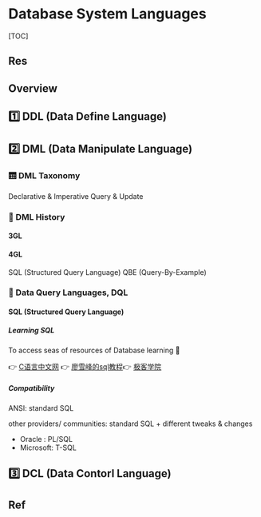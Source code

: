 # Database System Languages

[TOC]



## Res


## Overview


## 1️⃣ DDL (Data Define Language)



## 2️⃣ DML (Data Manipulate Language)
### 🛗 DML Taxonomy
Declarative & Imperative
Query & Update


### 📜 DML History
#### 3GL

#### 4GL
SQL (Structured Query Language)
QBE (Query-By-Example)


### 🤮 Data Query Languages, DQL

#### SQL (Structured Query Language)
##### Learning SQL
To access seas of resources of Database learning 🤤 

👉 [C语言中文网](http://c.biancheng.net/mysql/10/)
​👉 [廖雪峰的sql教程](https://www.liaoxuefeng.com/wiki/1177760294764384/1179613436834240)
​👉 [极客学院](https://wiki.jikexueyuan.com/project/mysql/)


##### Compatibility
ANSI: standard SQL

other providers/ communities: standard SQL + different tweaks & changes 
- Oracle : PL/SQL
- Microsoft: T-SQL


## 3️⃣ DCL (Data Contorl Language)



## Ref
